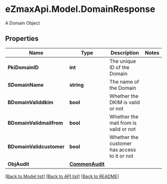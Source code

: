 # eZmaxApi.Model.DomainResponse
A Domain Object

## Properties

Name | Type | Description | Notes
------------ | ------------- | ------------- | -------------
**PkiDomainID** | **int** | The unique ID of the Domain | 
**SDomainName** | **string** | The name of the Domain | 
**BDomainValiddkim** | **bool** | Whether the DKIM is valid or not | 
**BDomainValidmailfrom** | **bool** | Whether the mail from is valid or not | 
**BDomainValidcustomer** | **bool** | Whether the customer has access to it or not | 
**ObjAudit** | [**CommonAudit**](CommonAudit.md) |  | 

[[Back to Model list]](../README.md#documentation-for-models) [[Back to API list]](../README.md#documentation-for-api-endpoints) [[Back to README]](../README.md)

